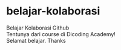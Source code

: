# belajar-kolaborasi
Belajar Kolaborasi Github<br>
Tentunya dari course di Dicoding Academy!<br>
Selamat belajar.
Thanks
